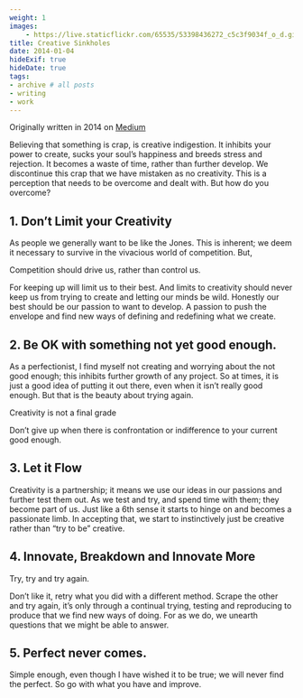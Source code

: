 ```yaml
---
weight: 1
images:
    - https://live.staticflickr.com/65535/53398436272_c5c3f9034f_o_d.gif
title: Creative Sinkholes
date: 2014-01-04
hideExif: true
hideDate: true
tags:
- archive # all posts
- writing
- work
---
```


Originally written in 2014 on [Medium](https://medium.com/@generatecoll/98a7168015d) 


Believing that something is crap, is creative indigestion. It inhibits your power to create, sucks your soul’s happiness and breeds stress and rejection. It becomes a waste of time, rather than further develop. We discontinue this crap that we have mistaken as no creativity. This is a perception that needs to be overcome and dealt with. But how do you overcome?

## 1. Don’t Limit your Creativity
As people we generally want to be like the Jones. This is inherent; we deem it necessary to survive in the vivacious world of competition. But,

Competition should drive us, rather than control us.

For keeping up will limit us to their best. And limits to creativity should never keep us from trying to create and letting our minds be wild. Honestly our best should be our passion to want to develop. A passion to push the envelope and find new ways of defining and redefining what we create.

## 2. Be OK with something not yet good enough.
As a perfectionist, I find myself not creating and worrying about the not good enough; this inhibits further growth of any project. So at times, it is just a good idea of putting it out there, even when it isn’t really good enough. But that is the beauty about trying again.

Creativity is not a final grade

Don’t give up when there is confrontation or indifference to your current good enough.

## 3. Let it Flow
Creativity is a partnership; it means we use our ideas in our passions and further test them out. As we test and try, and spend time with them; they become part of us. Just like a 6th sense it starts to hinge on and becomes a passionate limb. In accepting that, we start to instinctively just be creative rather than “try to be” creative.

## 4. Innovate, Breakdown and Innovate More
Try, try and try again.

Don’t like it, retry what you did with a different method. Scrape the other and try again, it’s only through a continual trying, testing and reproducing to produce that we find new ways of doing. For as we do, we unearth questions that we might be able to answer.

## 5. Perfect never comes.
Simple enough, even though I have wished it to be true; we will never find the perfect. So go with what you have and improve.







